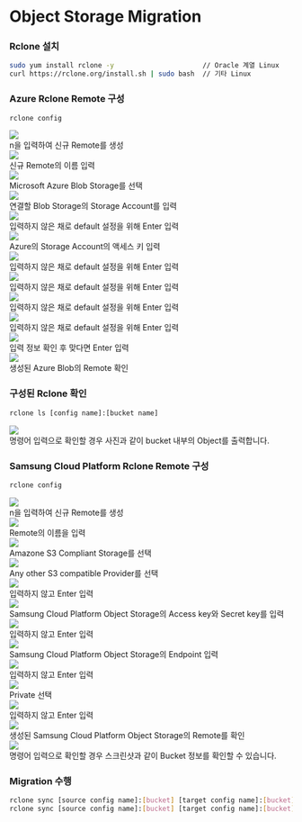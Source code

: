 <h1>Object Storage Migration</h1>

<h3>Rclone 설치</h3>

```bash
sudo yum install rclone -y                      // Oracle 계열 Linux
curl https://rclone.org/install.sh | sudo bash  // 기타 Linux
```

<h3>Azure Rclone Remote 구성</h3>

```bash
rclone config
```
<img src=https://github.com/scp-cloudacademy/ce-advanced/assets/147478897/b150088f-24d7-4311-8649-09c14a2f4c28><br>
n을 입력하여 신규 Remote를 생성<br>
<img src=https://github.com/scp-cloudacademy/ce-advanced/assets/147478897/965e2a76-4a3e-453a-8500-efdba34583ea><br>
신규 Remote의 이름 입력<br>
<img src=https://github.com/scp-cloudacademy/ce-advanced/assets/147478897/bec1d8ea-f6b3-4825-994f-cbdbb56fd2cd><br>
Microsoft Azure Blob Storage를 선택<br>
<img src=https://github.com/scp-cloudacademy/ce-advanced/assets/147478897/c9d7bc0a-af18-414d-910b-9488bec1b6ab><br>
연결할 Blob Storage의 Storage Account를 입력<br>
<img src=https://github.com/scp-cloudacademy/ce-advanced/assets/147478897/89809ea5-90f0-4754-bc1c-2e1b0751c21f><br>
입력하지 않은 채로 default 설정을 위해 Enter 입력<br>
<img src=https://github.com/scp-cloudacademy/ce-advanced/assets/147478897/c30bfef6-23ff-4cf5-8c2b-c878e2ece17d><br>
Azure의 Storage Account의 액세스 키 입력<br>
<img src=https://github.com/scp-cloudacademy/ce-advanced/assets/147478897/e21c548c-9a69-49c9-9766-0809a9f5dc14><br>
입력하지 않은 채로 default 설정을 위해 Enter 입력<br>
<img src=https://github.com/scp-cloudacademy/ce-advanced/assets/147478897/41868a2f-1a97-47a6-b04c-5c8d961ed7c9><br>
입력하지 않은 채로 default 설정을 위해 Enter 입력<br>
<img src=https://github.com/scp-cloudacademy/ce-advanced/assets/147478897/2847357a-2774-47f0-86be-68cb980dd54a><br>
입력하지 않은 채로 default 설정을 위해 Enter 입력<br>
<img src=https://github.com/scp-cloudacademy/ce-advanced/assets/147478897/31a96583-7321-4cba-a940-9c572f7248b7><br>
입력하지 않은 채로 default 설정을 위해 Enter 입력<br>
<img src=https://github.com/scp-cloudacademy/ce-advanced/assets/147478897/d10a9b6d-53d7-4d14-ac16-ff1dbb54271d><br>
입력 정보 확인 후 맞다면 Enter 입력<br>
<img src=https://github.com/scp-cloudacademy/ce-advanced/assets/147478897/af13d55c-8255-458f-b56e-91e24902d8f5><br>
생성된 Azure Blob의 Remote 확인<br>

<h3>구성된 Rclone 확인</h3>

```bash
rclone ls [config name]:[bucket name]
```
<img src=https://github.com/scp-cloudacademy/ce-advanced/assets/147478897/d9d2cbf6-2fb8-4de1-800a-5154bdb85e9b><br>
명령어 입력으로 확인할 경우 사진과 같이 bucket 내부의 Object를 출력합니다.

<h3>Samsung Cloud Platform Rclone Remote 구성</h3>

```bash
rclone config
```
<img src=https://github.com/scp-cloudacademy/ce-advanced/assets/147478897/fc9635ba-841a-4da9-9171-88aaf3d29705><br>
n을 입력하여 신규 Remote를 생성<br>
<img src=https://github.com/scp-cloudacademy/ce-advanced/assets/147478897/75f86cef-385e-4518-8977-2fac818b961c><br>
Remote의 이름을 입력<br>
<img src=https://github.com/scp-cloudacademy/ce-advanced/assets/147478897/26c427ff-6a87-487f-b108-87284f0323c2><br>
Amazone S3 Compliant Storage를 선택<br>
<img src=https://github.com/scp-cloudacademy/ce-advanced/assets/147478897/85fd890a-cc71-4da4-9be2-ab3dd76e7c19><br>
Any other S3 compatible Provider를 선택<br>
<img src=https://github.com/scp-cloudacademy/ce-advanced/assets/147478897/4af3c432-7c95-4b8c-aa71-e10f5ab7a5bf><br>
입력하지 않고 Enter 입력<br>
<img src=https://github.com/scp-cloudacademy/ce-advanced/assets/147478897/f1f2cbb0-d4e3-48b1-ac90-aa1bb3246220><br>
Samsung Cloud Platform Object Storage의 Access key와 Secret key를 입력<br>
<img src=https://github.com/scp-cloudacademy/ce-advanced/assets/147478897/4e2e1b1b-3aa6-4486-9f99-2a83571eff88><br>
입력하지 않고 Enter 입력<br>
<img src=https://github.com/scp-cloudacademy/ce-advanced/assets/147478897/c5b05847-c458-47e4-a85a-f42671e4bae6><br>
Samsung Cloud Platform Object Storage의 Endpoint 입력<br>
<img src=https://github.com/scp-cloudacademy/ce-advanced/assets/147478897/4c5ad4df-dccf-4893-afa0-b212f95d1795><br>
입력하지 않고 Enter 입력<br>
<img src=https://github.com/scp-cloudacademy/ce-advanced/assets/147478897/f792fc5d-d7f2-4934-a971-a0c4f1a55f14><br>
Private 선택<br>
<img src=https://github.com/scp-cloudacademy/ce-advanced/assets/147478897/033f1e48-97c4-4693-8db0-a6fc62d2262e><br>
입력하지 않고 Enter 입력<br>
<img src=https://github.com/scp-cloudacademy/ce-advanced/assets/147478897/896cb876-07d7-45d2-875f-2e491c97d4b0><br>
생성된 Samsung Cloud Platform Object Storage의 Remote를 확인<br>
<img src=https://github.com/scp-cloudacademy/ce-advanced/assets/147478897/c109a14e-20d2-49c9-9a18-2afc9cbdbe2a><br>
명령어 입력으로 확인할 경우 스크린샷과 같이 Bucket 정보를 확인할 수 있습니다.

<h3>Migration 수행</h3>

```bash
rclone sync [source config name]:[bucket] [target config name]:[bucket] --dry-run --progress
rclone sync [source config name]:[bucket] [target config name]:[bucket] --progress
```
